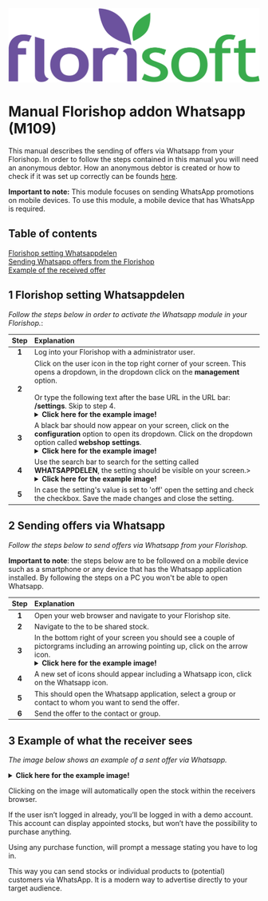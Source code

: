 <img src="../../fslogo.png">

# Manual Florishop addon Whatsapp (M109)

This manual describes the sending of offers via Whatsapp from your Florishop. In order to follow the steps contained in this manual you will need an anonymous debtor. How an anonymous debtor is created or how to check if it was set up correctly can be founds <a href="https://github.com/florisoft/User.Manuals/blob/main/FLORISHOP%20ADDONS/Florishop%20Anonymous%20Debtor/anonymous%20debtor%20-%20ENG.md">here<a>.
  
  **Important to note:** This module focuses on sending WhatsApp promotions on mobile devices. To use this module, a mobile device that has WhatsApp is required.

## Table of contents

[Florishop setting Whatsappdelen](#1-florishop-setting-whatsappdelen)  
[Sending Whatsapp offers from the Florishop](#2-sending-offers-via-whatsapp)  
[Example of the received offer](#3-example-of-what-the-receiver-sees)

## 1 Florishop setting Whatsappdelen

*Follow the steps below in order to activate the Whatsapp module in your Florishop.*:

|Step|Explanation|
|:-:|:--|
|**1**|Log into your Florishop with a administrator user.|
|**2**|Click on the user icon in the top right corner of your screen. This opens a dropdown, in the dropdown click on the **management** option.<br><br>Or type the following text after the base URL in the URL bar: **/settings**. Skip to step 4.<details><summary><b>Click here for the example image!</b></summary><img src=".Manual webshop add on Whatsapp offers/media/image18.png"></details>|
|**3**|A black bar should now appear on your screen, click on the **configuration** option to open its dropdown. Click on the dropdown option called **webshop settings**.<details><summary><b>Click here for the example image!</b></summary><img src=".Manual webshop add on Whatsapp offers/media/image18.png"></details>|
|**4**|Use the search bar to search for the setting called **WHATSAPPDELEN**, the setting should be visible on your screen.><details><summary><b>Click here for the example image!</b></summary><img src=".Manual webshop add on Whatsapp offers/media/image19.png"></details>|
|**5**|In case the setting's value is set to 'off' open the setting and check the checkbox. Save the made changes and close the setting.|

## 2 Sending offers via Whatsapp

*Follow the steps below to send offers via Whatsapp from your Florishop.*

**Important to note**: the steps below are to be followed on a mobile device such as a smartphone or any device that has the Whatsapp application installed. By following the steps on a PC you won't be able to open Whatsapp.

|Step|Explanation|
|:-:|:--|
|**1**|Open your web browser and navigate to your Florishop site.|
|**2**|Navigate to the to be shared stock. 
|**3**|In the bottom right of your screen you should see a couple of pictorgrams including an arrowing pointing up, click on the arrow icon.<details><summary><b>Click here for the example image!</b></summary><img src=".Handleiding webshop WhatsApp aanbiedingen/media/image18.png"><img src=".Handleiding webshop WhatsApp aanbiedingen/media/image19.png"></details>|
|**4**|A new set of icons should appear including a Whatsapp icon, click on the Whatsapp icon.|
|**5**|This should open the Whatsapp application, select a group or contact to whom you want to send the offer.|
|**6**|Send the offer to the contact or group.|

## 3 Example of what the receiver sees

*The image below shows an example of a sent offer via Whatsapp.*

<details><summary><b>Click here for the example image!</b></summary><img src=".Handleiding webshop WhatsApp aanbiedingen/media/image20.png"></details>

Clicking on the image will automatically open the stock within the receivers browser. 

If the user isn’t logged in already, you’ll be logged in with a demo account. This account can display appointed stocks, but won’t have the possibility to purchase anything. 

Using any purchase function, will prompt a message stating you have to log in. 

This way you can send stocks or individual products to (potential) customers via WhatsApp. It is a modern way to advertise directly to your target audience.
